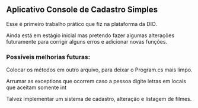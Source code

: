 
## Aplicativo Console de Cadastro Simples


Esse é primeiro trabalho prático que fiz na plataforma da DIO.

Ainda está em estágio inicial mas pretendo fazer algumas alterações futuramente para corrigir alguns erros e adicionar novas funções.


### Possíveis melhorias futuras:

Colocar os métodos em outro arquivo, para deixar o Program.cs mais limpo.

Arrumar as exceptions que ocorrem caso a pessoa digite letras em locais que aceitam somente int

Talvez implementar um sistema de cadastro, alteração e listagem de filmes.
